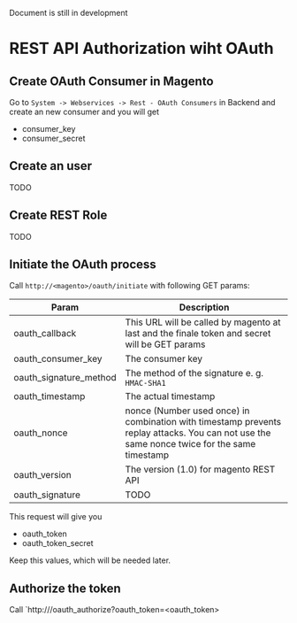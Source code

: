 Document is still in development

# REST API Authorization wiht OAuth

## Create OAuth Consumer in Magento

Go to `System -> Webservices -> Rest - OAuth Consumers` in Backend and create an new consumer and you will get

* consumer_key
* consumer_secret

## Create an user

TODO

## Create REST Role

TODO

## Initiate the OAuth process

Call `http://<magento>/oauth/initiate` with following GET params:

| Param | Description |
| ------------- |-------------|
| oauth_callback | This URL will be called by magento at last and the finale token and secret will be GET params |
| oauth_consumer_key | The consumer key |
| oauth_signature_method | The method of the signature e. g. `HMAC-SHA1` |
| oauth_timestamp | The actual timestamp |
| oauth_nonce | nonce (Number used once) in combination with timestamp prevents replay attacks. You can not use the same nonce twice for the same timestamp |
| oauth_version | The version (1.0) for magento REST API |
| oauth_signature | TODO |

This request will give you

* oauth_token
* oauth_token_secret

Keep this values, which will be needed later.

## Authorize the token

Call `http://<magento>/oauth_authorize?oauth_token=<oauth_token>
